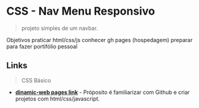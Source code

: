 # CSS - Nav Menu Responsivo
>projeto simples de um navbar.

Objetivos
    praticar html/css/js
    conhecer gh pages (hospedagem)
    preparar para fazer portifólio pessoal

## Links
>CSS Básico
- __[dinamic-web pages link](https://victorhreinert.github.io/Project-Nav-Menu-Responsive/)__ - Próposito é familiarizar com Github e criar projetos com html/css/javascript.
